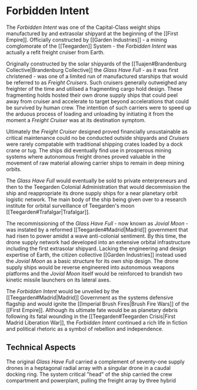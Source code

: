 # Forbidden Intent

The *Forbidden Intent* was one of the Capital-Class weight ships manufactured by and extrasolar shipyard at the beginning of the [[First Empire]]. Officially constructed by [[Garden Industries]] - a mining comglomorate of the [[Teegarden]] System - the *Forbidden Intent* was actually a refit freight cruiser from Earth. 

Originally constructed by the solar shipyards of the [[Tuajen#Brandenburg Collective|Brandenburg Collective]] the *Glass Have Full* - as it was first christened - was one of a limited run of manufactured starships that would be referred to as *Freight Cruisers*. Such cruisers generally outweighed any freighter of the time and utilised a fragmenting cargo hold design. These fragmenting holds hosted their own drone supply ships that could peel away from cruiser and accelerate to target beyond accelerations that could be survived by human crew. The intention of such carriers were to speed up the arduous process of loading and unloading by initiating it from the moment a *Freight Cruiser* was at its destination symptom.   

Ultimately the *Freight Cruiser* designed proved financially unsustainable as critical maintenance could no be conducted outside shipyards and *Cruisers* were rarely compatable with traditional shipping crates loaded by a dock crane or tug. The ships did eventually find use in prosperous mining systems where autonomous freight drones proved valuable in the movement of raw material allowing carrier ships to remain in deep mining orbits.

The *Glass Have Full* would eventually be sold to private enterpreneurs and then to the Teegarden Colonial Administration that would decommission the ship and reappropriate its drone supply ships for a near planetary orbit logistic network. The main body of the ship being given over to a research institute for orbital surveillance of Teegarden's moon [[Teegarden#Trafalgar|Trafalgar]].

The recommissioning of the *Glass Have Full* - now known as *Jovial Moon* - was instated by a reformed [[Teegarden#Madrid|Madrid]] government that had risen to power amidst a wave anti-colonial sentiment. By this time, the drone supply network had developed into an extensive orbital infrastructure including the first extrasolar shipyard. Lacking the engineering and design expertise of Earth, the citizen collective [[Garden Industries]] instead used the *Jovial Moon* as a basic structure for its own ship design. The drone supply ships would be reverse engineered into autonomous weapons platforms and the *Jovial Moon* itself would be reinforced to brandish two kinetic missile launchers on its lateral axes. 

The *Forbidden Intent* would be unveiled by the [[Teegarden#Madrid|Madrid]] Government as the systems defensive flagship and would ignite the [[Imperial Brush Fires|Brush Fire Wars]] of the [[First Empire]]. Although its ultimate fate would be as planetary debris following its fatal wounding in the [[Teegarden#Teegarden Crisis|First Madrid Liberation War]], the *Forbidden Intent* continued a rich life in fiction and political rhetoric as a symbol of rebellion and independence.

## Technical Aspects

The original *Glass Have Full* carried a complement of seventy-one supply drones in a heptagonal radial array with a singular drone in a caudal docking ring. The system critical "head" of the ship carried the crew compartment and powerplant, pulling the freight array by three hybrid 
